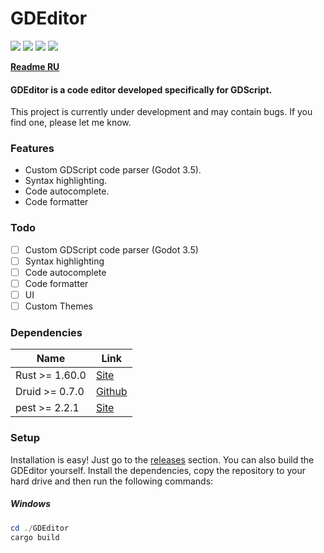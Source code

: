 # GDEditor

![](https://img.shields.io/github/stars/megaredb/GDEditor.svg) ![](https://img.shields.io/github/tag/megaredb/GDEditor.svg) ![](https://img.shields.io/github/release/megaredb/GDEditor.svg) ![](https://img.shields.io/github/issues/megaredb/GDEditor.svg)

**[Readme RU](https://github.com/megaredb/GDEditor/blob/master/README_RU.md)**

#### GDEditor is a code editor developed specifically for GDScript.
This project is currently under development and may contain bugs.
If you find one, please let me know.

### Features

- Custom GDScript code parser (Godot 3.5).
- Syntax highlighting.
- Code autocomplete.
- Code formatter

### Todo

- [ ] Custom GDScript code parser (Godot 3.5)
- [ ] Syntax highlighting
- [ ] Code autocomplete
- [ ] Code formatter
- [ ] UI
- [ ] Custom Themes

### Dependencies

| Name  | Link |
| ------------- | ------------- |
| Rust >= 1.60.0 | [Site](https://www.rust-lang.org/) |
| Druid >= 0.7.0 | [Github](https://github.com/linebender/druid) |
| pest >= 2.2.1 | [Site](https://pest.rs) |

### Setup

Installation is easy! Just go to the [releases](https://github.com/megaredb/GDEditor/releases) section.
You can also build the GDEditor yourself. Install the dependencies, copy the repository to your hard drive and then run the following commands:

##### Windows

```powershell
cd ./GDEditor
cargo build
```
